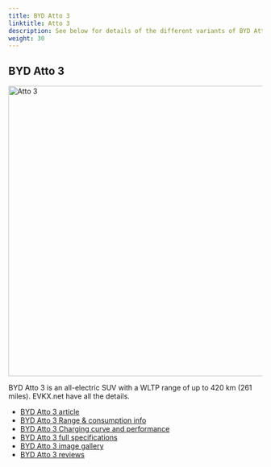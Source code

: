 ```yaml
---
title: BYD Atto 3
linktitle: Atto 3
description: See below for details of the different variants of BYD Atto 3
weight: 30
---
```

## BYD Atto 3

<a href="/models/byd/atto_3/atto_3/"><img src="https://media.evkx.net/multimedia/models/byd/atto_3/atto_3/main_1_st.jpg" width="800" height="577" alt="Atto 3" ></a>

BYD Atto 3 is an all-electric SUV with a WLTP range of up to 420 km (261 miles). EVKX.net have all the details. 

- [BYD Atto 3 article](/models/byd/atto_3/atto_3/)
- [BYD Atto 3 Range & consumption info](/models/byd/atto_3/atto_3//rangeandconsumption)
- [BYD Atto 3 Charging curve and performance](/models/byd/atto_3/atto_3//chargingcurve)
- [BYD Atto 3 full specifications](/models/byd/atto_3/atto_3//specifications)
- [BYD Atto 3 image gallery](/models/byd/atto_3/atto_3//gallery)
- [BYD Atto 3 reviews](/models/byd/atto_3/atto_3//reviews)

